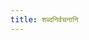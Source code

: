 ```yaml
---
title: शब्दनिर्वचनानि
---
```

<div class="card-group border border-primary">
<div class="js_include vritti_l2 " relativeUrlBase="../kosha/ekAkSharanAmamAlA"  title="एकाक्षरनाममाला" dataType="md"> </div> 
<div class="js_include vritti_l2 " relativeUrlBase="https://raw.githubusercontent.com/indic-dict/indic-dict.github.io/hugo-source/static/kosha/ekAkSharanAmamAlA"  title="एकाक्षरनाममाला git" dataType="md"></div> 
</div>  
